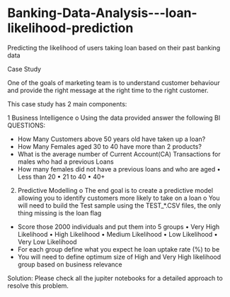 # Banking-Data-Analysis---loan-likelihood-prediction
Predicting the likelihood of users taking loan based on their past banking data

Case Study

One of the goals of marketing team is to understand customer behaviour and provide the right message at the right time to the right customer. 

This case study has 2 main components:

1 Business Intelligence
o	Using the data provided answer the following BI QUESTIONS:
-	How Many Customers above 50 years old have taken up a loan?
-	How Many Females aged 30 to 40 have more than 2 products? 
-	What is the average number of Current Account(CA) Transactions for males who had a previous Loans
-	How many females did not have a previous loans and who are aged
•	Less than 20
•	21 to 40
•	40+

2.	Predictive Modelling
o	The end goal is to create a predictive model allowing you to identify customers more likely to take on a loan
o	You will need to build the Test sample using the TEST_*.CSV files, the only thing missing is the loan flag 

- Score those 2000 individuals and put them into 5 groups
•	Very High Likelihood
•	High Likelihood
•	Medium Likelihood
•	Low Likelihood
•	Very Low Likelihood
-	For each group define what you expect  he loan uptake rate (%) to be
-	You will need to define optimum size of High and Very High likelihood group based on business relevance


Solution:
Please check all the jupiter notebooks for a detailed approach to resolve this problem.
